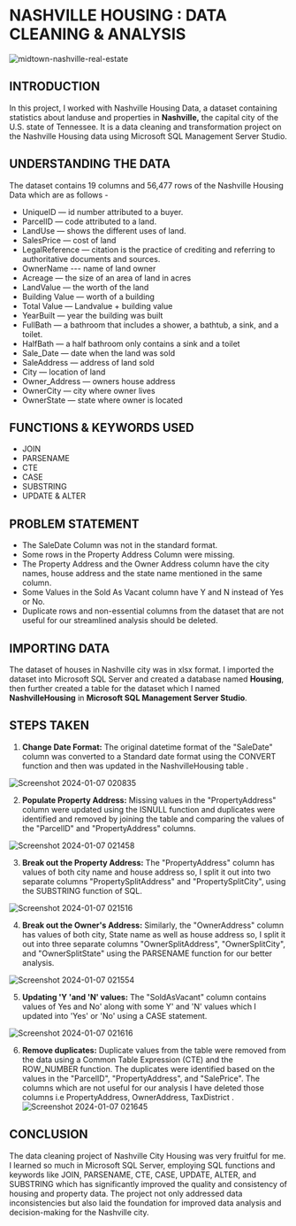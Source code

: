  #   NASHVILLE HOUSING :  DATA CLEANING & ANALYSIS 

![midtown-nashville-real-estate](https://github.com/shreyasri007/Nashville-Housing-Data-Cleaning/assets/132162991/2c168002-ac37-4e81-81c0-2489785b3a9a)



## INTRODUCTION
In this project, I worked with Nashville Housing Data, a dataset containing statistics about landuse and properties in **Nashville,** the capital city of the U.S. state of Tennessee.
It is a data cleaning and transformation project on the Nashville Housing data using Microsoft SQL Management Server Studio.

##  UNDERSTANDING THE DATA
The dataset contains 19 columns and 56,477 rows of the Nashville Housing Data which are as follows -
-   UniqueID — id number attributed to a buyer.
-   ParcelID — code attributed to a land.
-   LandUse — shows the different uses of land.
-   SalesPrice — cost of land
-   LegalReference — citation is the practice of crediting and referring to authoritative documents and sources.
-   OwnerName --- name of land owner
-   Acreage — the size of an area of land in acres
-   LandValue — the worth of the land
-   Building Value — worth of a building
-   Total Value — Landvalue + building value
-   YearBuilt — year the building was built
-   FullBath —  a bathroom that includes a shower, a bathtub, a sink, and a toilet.
-   HalfBath — a half bathroom only contains a sink and a toilet
-   Sale_Date — date when the land was sold
-   SaleAddress — address of land sold
-   City — location of land
-   Owner_Address — owners house address
-   OwnerCity — city where owner lives
-   OwnerState — state where owner is located

## FUNCTIONS & KEYWORDS USED
- JOIN
- PARSENAME
- CTE
- CASE
- SUBSTRING
- UPDATE & ALTER


## PROBLEM STATEMENT
-   The SaleDate Column was not in the standard format.
-   Some rows in the Property Address  Column were missing.
-   The Property Address and the Owner Address column have the city names, house address and the state name mentioned in the same column.
-   Some Values in the Sold As Vacant column have Y and N instead of Yes or No.
-    Duplicate rows and non-essential columns from the dataset that are not useful for our streamlined analysis should be deleted.

## IMPORTING DATA

The dataset of houses in Nashville city was in xlsx format. I imported the dataset into Microsoft SQL Server and created a database named **Housing**, then further created a table for the dataset which I named  **NashvilleHousing**  in **Microsoft SQL Management Server Studio**.

## STEPS TAKEN 

1.  **Change Date Format:** The original datetime format of the "SaleDate" column was converted to a Standard date format using the CONVERT function and then was updated in the NashvilleHousing  table . 


![Screenshot 2024-01-07 020835](https://github.com/shreyasri007/Nashville-Housing-Data-Cleaning/assets/132162991/f055aa9a-fc2c-46d4-8a10-8dd648039a99)





2.  **Populate Property Address:** Missing values in the "PropertyAddress" column were updated using the ISNULL function and duplicates were identified and removed by joining the table and comparing the values of the "ParcelID" and "PropertyAddress" columns.

![Screenshot 2024-01-07 021458](https://github.com/shreyasri007/Nashville-Housing-Data-Cleaning/assets/132162991/dfb04d60-ed19-41ec-b3ee-41707554936c)



3.  **Break out the Property Address:** The "PropertyAddress" column has values of both city name and house address so, I split it out into two separate columns "PropertySplitAddress" and "PropertySplitCity", using the SUBSTRING function of SQL.

![Screenshot 2024-01-07 021516](https://github.com/shreyasri007/Nashville-Housing-Data-Cleaning/assets/132162991/e6f76a2b-992d-4dab-af1a-2fe22d5b5c03)



4.  **Break out the Owner's Address:** Similarly, the "OwnerAddress" column has values of both city, State name as well as house address so, I split it out into three separate columns "OwnerSplitAddress", "OwnerSplitCity", and "OwnerSplitState" using the PARSENAME function for our better analysis.


![Screenshot 2024-01-07 021554](https://github.com/shreyasri007/Nashville-Housing-Data-Cleaning/assets/132162991/28122bec-346f-4a54-90f9-c2b012c20f61)



5.  **Updating 'Y 'and 'N' values:**  The "SoldAsVacant" column contains values of Yes and No' along with some Y' and 'N' values which I  updated into 'Yes' or 'No' using a CASE statement.

![Screenshot 2024-01-07 021616](https://github.com/shreyasri007/Nashville-Housing-Data-Cleaning/assets/132162991/d942d957-c016-4085-9a60-ae3e331cefb9)



6.  **Remove duplicates:** Duplicate values from the table were removed from the data using a Common Table Expression (CTE) and the ROW_NUMBER function. The duplicates were identified based on the values in the "ParcelID", "PropertyAddress",  and "SalePrice". The columns which are not useful for our analysis  I have deleted those columns i.e PropertyAddress, OwnerAddress, TaxDistrict .
![Screenshot 2024-01-07 021645](https://github.com/shreyasri007/Nashville-Housing-Data-Cleaning/assets/132162991/0f352c09-3d29-4791-bb15-bb2aaa59c449)



## CONCLUSION
The data cleaning project of Nashville City Housing was very fruitful for me. I learned so much in Microsoft SQL Server, employing SQL functions and keywords like JOIN, PARSENAME, CTE, CASE, UPDATE, ALTER, and SUBSTRING which has significantly improved the quality and consistency of housing and property data. The project not only addressed data inconsistencies but also laid the foundation for improved data analysis and decision-making for the Nashville city.

